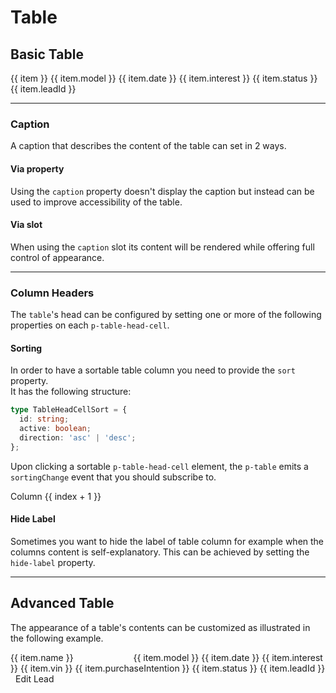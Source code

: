# Table

## Basic Table

<CodeBlockExtended :frameworks="basic">
   <p-table ref="tableBasic">
    <p-table-head>
      <p-table-head-row>
        <p-table-head-cell v-for="(item, index) in headBasic" :key="index">{{ item }}</p-table-head-cell>
      </p-table-head-row>
    </p-table-head>
    <p-table-body>
      <p-table-row v-for="(item, index) in dataBasic" :key="index">
        <p-table-cell>{{ item.model }}</p-table-cell>
        <p-table-cell>{{ item.date }}</p-table-cell>
        <p-table-cell>{{ item.interest }}</p-table-cell>
        <p-table-cell>{{ item.status }}</p-table-cell>
        <p-table-cell>{{ item.leadId }}</p-table-cell>
      </p-table-row>
    </p-table-body>
  </p-table>
</CodeBlockExtended>

---

### Caption

A caption that describes the content of the table can set in 2 ways.

#### Via property

Using the `caption` property doesn't display the caption but instead can be used to improve accessibility of the table.  

<Playground :markup="captionProperty"></Playground>

#### Via slot

When using the `caption` slot its content will be rendered while offering full control of appearance.  

<Playground :markup="captionSlot"></Playground>

---

### Column Headers

The `table`'s head can be configured by setting one or more of the following properties on each `p-table-head-cell`.

#### Sorting

In order to have a sortable table column you need to provide the `sort` property.  
It has the following structure:

```ts
type TableHeadCellSort = {
  id: string;
  active: boolean;
  direction: 'asc' | 'desc';
};
```

Upon clicking a sortable `p-table-head-cell` element, the `p-table` emits a `sortingChange` event that you should subscribe to.

<CodeBlockExtended :frameworks="sorting">
  <p-table ref="tableSorting">
    <p-table-head>
      <p-table-head-row>
        <p-table-head-cell v-for="(item, index) in sortingHeadData" :key="index" ref="headCellsSorting">Column {{ index + 1 }}</p-table-head-cell>
      </p-table-head-row>
    </p-table-head>
    <p-table-body v-html="basicTableBodyRow"></p-table-body>
  </p-table>
</CodeBlockExtended>

#### Hide Label

Sometimes you want to hide the label of table column for example when the columns content is self-explanatory. This can be achieved by setting the `hide-label` property.

<Playground :markup="hideLabel"></Playground>

---

## Advanced Table

The appearance of a table's contents can be customized as illustrated in the following example. 

<CodeBlockExtended :frameworks="advanced">
  <p-table ref="tableAdvanced">
    <p-table-head>
      <p-table-head-row>
        <p-table-head-cell v-for="(item, index) in headAdvanced" :key="index" :hide-label="item.hideLabel" ref="headCellsAdvanced">{{ item.name }}</p-table-head-cell>
      </p-table-head-row>
    </p-table-head>
    <p-table-body>
      <p-table-row v-for="(item, index) in dataAdvanced" :key="index">
        <p-table-cell>
          <p-flex>
            <p-flex-item>
              <img :src="item.imageUrl" width="80" style="margin-right: 8px" alt="">
            </p-flex-item>
            <p-flex-item>
              <p-text weight="semibold">{{ item.model }}</p-text>
              <p-text size="x-small">{{ item.date }}</p-text>
            </p-flex-item>
          </p-flex>
        </p-table-cell>
        <p-table-cell>{{ item.interest }}</p-table-cell>
        <p-table-cell>{{ item.vin }}</p-table-cell>
        <p-table-cell>{{ item.purchaseIntention }}</p-table-cell>
        <p-table-cell>{{ item.status }}</p-table-cell>
        <p-table-cell>{{ item.leadId }}</p-table-cell>
        <p-table-cell>
          <p-button-pure icon="edit" style="padding: .5rem">Edit Lead</p-button-pure>
        </p-table-cell>
      </p-table-row>
    </p-table-body>
  </p-table>
</CodeBlockExtended>


<script lang="ts">
  import Vue from 'vue';
  import Component from 'vue-class-component';
  import { dataBasic, headBasic, dataAdvanced, headAdvanced, getTableCodeSample } from '@porsche-design-system/shared';

  @Component
  export default class Code extends Vue {
    headBasic = headBasic;
    dataBasic = dataBasic;
    headAdvanced = headAdvanced;
    dataAdvanced = dataAdvanced;

    basic = {
      'vanilla-js': getTableCodeSample('vanilla-js', 'example-basic'),
      angular: getTableCodeSample('angular', 'example-basic'),
      react: getTableCodeSample('react', 'example-basic'),
      shared: getTableCodeSample('shared', 'example-basic'),
    };

    advanced = {
      'vanilla-js': getTableCodeSample('vanilla-js', 'example-advanced'),
      angular: getTableCodeSample('angular', 'example-advanced'),
      react: getTableCodeSample('react', 'example-advanced'),
      shared: getTableCodeSample('shared', 'example-advanced'),
    };

    basicTableHead = `<p-table-head>
    <p-table-head-row>
      <p-table-head-cell>Column 1</p-table-head-cell>
      <p-table-head-cell>Column 2</p-table-head-cell>
    </p-table-head-row>
  </p-table-head>`;

    basicTableBodyRow = `<p-table-row>
      <p-table-cell>Cell 1</p-table-cell>
      <p-table-cell>Cell 2</p-table-cell>
    </p-table-row>`

    basicTableBody = `<p-table-body>
     ${this.basicTableBodyRow}
  </p-table-body>`;

    captionProperty = `<p-table caption="Some caption">
  ${this.basicTableHead}
  ${this.basicTableBody}
</p-table>`;

    captionSlot = `<p-table>
  <p-headline slot="caption" variant="headline-3" align="center" style="margin-bottom: 1rem">Some slotted caption</p-headline>
  ${this.basicTableHead}
  ${this.basicTableBody}
</p-table>`;

    sortingHeadData: any[] = [
      { id: 'col1', active: true, direction: 'asc' },
      { id: 'col2', active: false, direction: 'asc' },
    ];

    sorting = {
      'vanilla-js' :`const table = document.getElementById('#sortable-table');
const tableHeadCells = table.querySelectorAll('p-table-head-cell');

const passHeadItemsToNodes = (items) => 
  tableHeadCells.forEach((el, index) => {
    el.sort = items[index];
  });

passHeadItemsToNodes(headItems); // initial state

table.addEventListener('sortingChange', (e) => {
  const { id } = e.detail;
  const sortedHeadItems = headItems.map((item) => ({ ...item, active: false, ...(item.id === id && e.detail) }));
  passHeadItemsToNodes(sortedHeadItems);
});`,
      angular: `// template code
<p-table (sortingChange)="onSortingChange($event)">
  <p-table-head>
    <p-table-head-row>
      <p-table-head-cell *ngFor="let item of headItems" [sort]="item">
        {{ item.name }}
      </p-table-head-cell>
    </p-table-head-row>
  </p-table-head>
  <p-table-body>...</p-table-body>
</p-table>

// component code
onSortingChange(e: CustomEvent<TableHeadCellSort>): void {
  const { id } = e.detail;
  this.headItems = this.headItems.map((item) => ({ ...item, active: false, ...(item.id === id && e.detail) }));
}`,
      react: `const headRow = useRef<HTMLElement>();
const [head, setHead] = useState(headItems);

useEffect(() => {
  headRow.current.childNodes.forEach((node, index) => {
    (node as any).sort = head[index];
  });
}, [headItems]);

const onSortingChange = useCallback((e: CustomEvent<TableHeadCellSort>) => {
  const { id } = e.detail;
  setHead((prev) => prev.map((item) => ({ ...item, active: false, ...(item.id === id && e.detail) })));
}, []);

return (
  <PTable onSortingChange={onSortingChange}>
    <PTableHead>
      <PTableHeadRow ref={headRow}>
        {head.map((item, i) => (
          <PTableHeadCell key={i} sort={item}>{item.name}</PTableHeadCell>
        ))}
      </PTableHeadRow>
    </PTableHead>
    <PTableBody>...</PTableBody>
  </PTable>
);`,
      shared: `const headItems: TableHeadCellSort[] = [\n  ${this.sortingHeadData
        .map(x => JSON.stringify(x).replace('{', '{ ').replace('}', ' }').replace(/,"/g, ', "').replace(/"([a-z]+)":/g, '$1: '))
        .join(',\n  ')}\n];`
  };

    hideLabel = `<p-table>
  <p-table-head>
    <p-table-head-row>
      <p-table-head-cell>Column 1</p-table-head-cell>
      <p-table-head-cell hide-label="true">Column 2</p-table-head-cell>
    </p-table-head-row>
  </p-table-head>
  ${this.basicTableBody}
</p-table>`;

    mounted(): void {
      this.syncHeadCellProperties();
      this.registerEvents();
    }

    registerEvents(): void {
      this.$refs.tableAdvanced.addEventListener('sortingChange', (e) => {
        const { id, direction } = e.detail;
        this.headAdvanced = this.headAdvanced.map((x) => ({ ...x, active: false, ...(x.id === id && e.detail) }));
        this.dataAdvanced = [...this.dataAdvanced].sort((a, b) => (direction === 'asc' ? a[id].localeCompare(b[id]) : b[id].localeCompare(a[id])));
        this.syncHeadCellProperties();
      });

      this.$refs.tableSorting.addEventListener('sortingChange', (e) => {
        const { id } = e.detail;
        this.sortingHeadData = this.sortingHeadData.map((x) => ({ ...x, active: false, ...(x.id === id && e.detail) }));
        this.syncHeadCellProperties();
      });
    }

    syncHeadCellProperties(): void {
      this.$refs.headCellsAdvanced.forEach((cell, i) => {
        cell.sort = this.headAdvanced[i];
        cell.hideLabel = this.headAdvanced[i].hideLabel;
      });

      this.$refs.headCellsSorting.forEach((cell, i) => {
        cell.sort = this.sortingHeadData[i];
      });
    }
  }
</script>

